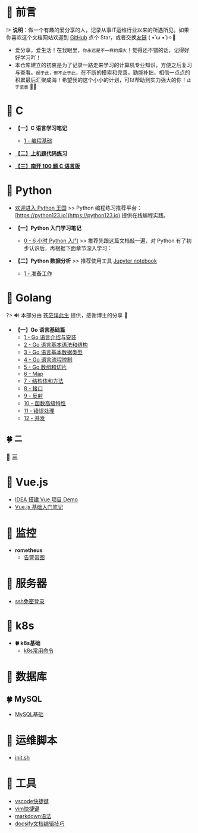 #  🍄 前言

!> <b>说明</b>：做一个有趣的爱分享的人，记录从事IT运维行业以来的所遇所见。如果你喜欢这个文档网站欢迎到 [GitHub](https://github.com/Fangzhongpeng/Fangzhongpeng.github.io) 点个 Star，或者交换[友链](https://notebook.js.org/#/Friends/) ( •̀ ω •́ )✧🔑

*  爱分享，爱生活！在我眼里，`你永远是不一样的烟火`！觉得还不错的话，记得好好学习吖！
*  本仓库建立的初衷是为了记录一路走来学习的计算机专业知识，方便之后复习与查看。`起于此，但不止于此`，在不断的摸索和完善，勤能补拙，相信一点点的积累最后汇聚成海！希望我的这个小小的计划，可以帮助到实力强大的你！`止于至善`  🧡🧡

#  🍄 C


* **【一】C 语言学习笔记**
  * [1 - 编程基础](C/C语言学习笔记-CH01-编程基础.md)

* [**【二】上机题代码练习**](C/C-Code.md)
* [**【三】南开 100 题 C 语言版**](C/南开100题C语言版.md)

# 🍄 Python

* [ 欢迎进入 Python 王国](Python/) >> Python 编程练习推荐平台：[https://python123.io](https://python123.io) 提供在线编程实践。
* **【一】Python 入门学习笔记**
  * [0 - 6 小时 Python 入门](Python/6小时Python入门/6小时Python入门) >> 推荐先跟这篇文档敲一遍，对 Python 有了初步认识后，再根据下面章节深入学习：

* **【二】Python 数据分析**  >> 推荐使用工具 [Jupyter notebook](Python/Jupyter-notebook使用指南)
  * [1 - 准备工作](Python/Python数据分析/CH01-准备工作.md)


# 🍄 Golang

?> 🔊 本部分由 [苍茫误此生](https://cangmang.xyz) 提供，感谢博主的分享 🐝

* **【一】Go 语言基础篇**
  * [1 - Go 语言介绍与安装](Golang/Golang入门笔记-CH01-Go语言介绍与安装.md)
  * [2 - Go 语言基本语法和结构](Golang/Golang入门笔记-CH02-Go语言基本语法和结构.md)
  * [3 - Go 语言基本数据类型](/Golang/Golang入门笔记-CH03-Go语言基本数据类型.md)
  * [4 - Go 语言流程控制](/Golang/Golang入门笔记-CH04-Go语言流程控制.md)
  * [5 - Go 数组和切片](/Golang/Golang入门笔记-CH05-数组和切片.md)
  * [6 - Map](/Golang/Golang入门笔记-CH06-Map.md)
  * [7 - 结构体和方法](/Golang/Golang入门笔记-CH07-结构体和方法.md)
  * [8 - 接口](/Golang/Golang入门笔记-CH08-接口.md)
  * [9 - 反射](/Golang/Golang入门笔记-CH09-反射.md)
  * [10 - 函数高级特性](/Golang/Golang入门笔记-CH10-函数高级特性.md)
  * [11 - 错误处理](/Golang/Golang入门笔记-CH11-错误处理.md)
  * [12 - 并发](/Golang/Golang入门笔记-CH12-并发.md)
## 🍀 二
### 🥝 三


# 🍄 Vue.js

* [IDEA 搭建 Vue 项目 Demo](FrontEnd/Vue/idea-to-vue.md)
* [Vue.js 基础入门笔记](FrontEnd/Vue/vue-base-notes.md)

# 🍄 监控


* **rometheus** 
  - [告警带图](zh-cn/监控/prometheus/告警带图.md)

# 🍄 服务器

  * [ssh免密登录](zh-cn/服务器/ssh免密登录.md)
# 🍄 k8s

* **🍀 k8s基础**
  * [k8s常用命令](zh-cn/K8s/k8s常用命令.md)


# 🍄 数据库
## 🍀 MySQL
  * [MySQL基础](zh-cn/mysql/MySQL基础.md)
# 🍄 运维脚本

  * [init.sh](zh-cn/yw/init.md)
# 🍄 工具 

* [vscode快捷键](zh-cn/Vscode/快捷键.md)
* [vim快捷键](zh-cn/Vim/快捷键.md)
* [markdown语法](zh-cn/markdown/markdown.md)
* [docsify文档编辑技巧](zh-cn/docsify/docsify.md)


<!-- # 🎅 赞赏作者

我能想到最浪漫的事，就是我喝咖啡你付钱~😆😏 ❤️ 打赏地址：[https://wugenqiang.js.org/sponsor/](https://wugenqiang.js.org/sponsor/)

<div ><img src="https://wugenqiang.gitee.io/notebook/images/pay/wechat-pay.png" width="200" height="200" /></div> -->